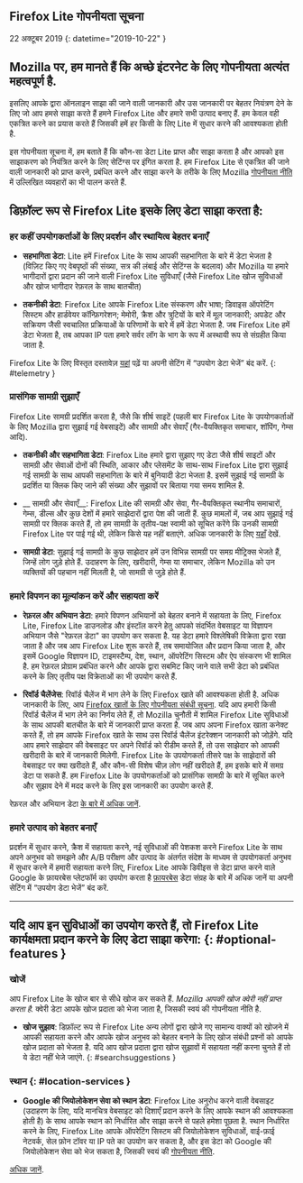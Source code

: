 ## <span class="privacy-header-firefox-lite">Firefox Lite</span> <span class="privacy-header-policy">गोपनीयता सूचना</span>

22 अक्टूबर 2019
{: datetime="2019-10-22" }

## Mozilla पर, हम मानते हैं कि अच्छे इंटरनेट के लिए गोपनीयता अत्यंत महत्वपूर्ण है.

इसलिए आपके द्वारा ऑनलाइन साझा की जाने वाली जानकारी और उस जानकारी पर बेहतर नियंत्रण देने के लिए जो आप हमसे साझा करते हैं हमने Firefox Lite और हमारे सभी उत्पाद बनाए हैं. हम केवल वही एकत्रित करने का प्रयास करते हैं जिसकी हमें हर किसी के लिए Lite में सुधार करने की आवश्यकता होती है.

इस गोपनीयता सूचना में, हम बताते हैं कि कौन-सा डेटा Lite प्राप्त और साझा करता है और आपको इस साझाकरण को नियंत्रित करने के लिए सेटिंग्स पर इंगित करता है. हम Firefox Lite से एकत्रित की जाने वाली जानकारी को प्राप्त करने, प्रबंधित करने और साझा करने के तरीके के लिए  Mozilla [गोपनीयता नीति](https://www.mozilla.org/privacy/) में उल्लिखित व्यवहारों का भी पालन करते हैं.

## डिफ़ॉल्ट रूप से Firefox Lite इसके लिए डेटा साझा करता है:

### हर कहीं उपयोगकर्ताओं के लिए प्रदर्शन और स्थायित्व बेहतर बनाएँ

* __सहभागिता डेटा__: Lite हमें Firefox Lite के साथ आपकी सहभागिता के बारे में डेटा भेजता है (विज़िट किए गए वेबपृष्ठों की संख्या, सत्र की लंबाई और सेटिंग्स के बदलाव) और Mozilla या हमारे भागीदारों द्वारा प्रदान की जाने वाली Firefox Lite सुविधाएँ (जैसे Firefox Lite खोज सुविधाओं और खोज भागीदार रेफ़रल के साथ बातचीत)

* __तकनीकी डेटा__: Firefox Lite आपके Firefox Lite संस्करण और भाषा; डिवाइस ऑपरेटिंग सिस्टम और हार्डवेयर कॉन्फ़िगरेशन; मेमोरी, क्रैश और त्रुटियों के बारे में मूल जानकारी; अपडेट और सक्रियण जैसी स्वचालित प्रक्रियाओं के परिणामों के बारे में हमें डेटा भेजता है. जब Firefox Lite हमें डेटा भेजता है, तब आपका IP पता हमारे सर्वर लॉग के भाग के रूप में अस्थायी रूप से संग्रहीत किया जाता है.

Firefox Lite के लिए विस्तृत दस्तावेज़ [यहां](https://support.mozilla.org/kb/send-usage-data-firefox-mobile-devices) पढ़ें या अपनी सेटिंग में “उपयोग डेटा भेजें” बंद करें.
{: #telemetry }

### प्रासंगिक सामग्री सुझाएँ

Firefox Lite सामग्री प्रदर्शित करता है, जैसे कि शीर्ष साइटें (पहली बार Firefox Lite के उपयोगकर्ताओं के लिए Mozilla द्वारा सुझाई गई वेबसाइटें) और सामग्री और सेवाएँ (गैर-वैयक्तिकृत समाचार, शॉपिंग, गेम्स आदि).

* __तकनीकी और सहभागिता डेटा__: Firefox Lite हमारे द्वारा सुझाए गए डेटा जैसे शीर्ष साइटों और सामग्री और सेवाओं दोनों की स्थिति, आकार और प्लेसमेंट के साथ-साथ Firefox Lite द्वारा सुझाई गई सामग्री के साथ आपकी सहभागिता के बारे में बुनियादी डेटा भेजता है. इसमें सुझाई गई सामग्री के प्रदर्शित या क्लिक किए जाने की संख्या और सुझावों पर बिताया गया समय शामिल है. 

* __ सामग्री और सेवाएँ__: Firefox Lite की सामग्री और सेवा, गैर-वैयक्तिकृत स्थानीय समाचारों, गेम्स, डील्स और कुछ देशों में हमारे साझेदारों द्वारा पेश की जाती हैं. कुछ मामलों में, जब आप सुझाई गई सामग्री पर क्लिक करते हैं, तो हम सामग्री के तृतीय-पक्ष स्वामी को सूचित करेंगे कि उनकी सामग्री Firefox Lite पर पाई गई थी, लेकिन किसे यह नहीं बताएंगे. अधिक जानकारी के लिए [यहाँ](https://support.mozilla.org/kb/life-feed-firefox-lite) देखें.

* __सामग्री डेटा__: सुझाई गई सामग्री के कुछ साझेदार हमें उन विभिन्न सामग्री पर समग्र मीट्रिक्स भेजते हैं, जिन्हें लोग जुड़े होते हैं. उदाहरण के लिए, खरीदारी, गेम्स या समाचार, लेकिन Mozilla को उन व्यक्तियों की पहचान नहीं मिलती है, जो सामग्री से जुड़े होते हैं.

### हमारे विपणन का मूल्यांकन करें और सहायता करें

* __रेफ़रल और अभियान डेटा__: हमारे विपणन अभियानों को बेहतर बनाने में सहायता के लिए, Firefox Lite, Firefox Lite डाउनलोड और इंस्टॉल करने हेतु आपको संदर्भित वेबसाइट या विज्ञापन अभियान जैसे "रेफ़रल डेटा" का उपयोग कर सकता है. यह डेटा हमारे विश्लेषिकी विक्रेता द्वारा रखा जाता है और जब आप Firefox Lite शुरू करते हैं, तब समायोजित और प्रदान किया जाता है, और इसमें Google विज्ञापन ID, टाइमस्टैम्प, देश, स्थान, ऑपरेटिंग सिस्टम और ऐप संस्करण भी शामिल है. हम रेफ़रल प्रोग्राम प्रबंधित करने और आपके द्वारा सबमिट किए जाने वाले सभी डेटा को प्रबंधित करने के लिए तृतीय पक्ष विक्रेताओं का भी उपयोग करते हैं.

* __रिवॉर्ड चैलेंजेस__: रिवॉर्ड चैलेंज में भाग लेने के लिए Firefox खाते की आवश्यकता होती है. अधिक जानकारी के लिए, आप [Firefox खातों के लिए गोपनीयता संबंधी सूचना](https://www.mozilla.org/en-US/privacy/firefox/#accounts). यदि आप हमारी किसी रिवॉर्ड चैलेंज में भाग लेने का निर्णय लेते हैं, तो Mozilla चुनौती में शामिल Firefox Lite सुविधाओं के साथ आपकी बातचीत के बारे में जानकारी प्राप्त करता है. जब आप अपना Firefox खाता कनेक्ट करते हैं, तो हम आपके Firefox खाते के साथ उस रिवॉर्ड चैलेंज इंटरेक्शन जानकारी को जोड़ेंगे. यदि आप हमारे साझेदार की वेबसाइट पर अपने रिवॉर्ड को रीडीम करते हैं, तो उस साझेदार को आपकी खरीदारी के बारे में जानकारी मिलेगी. Firefox Lite के उपयोगकर्ता तीसरे पक्ष के साझेदारों की वेबसाइट पर क्या खरीदते हैं, और कौन-सी विशेष चीज़ लोग नहीं खरीदते हैं, हम इसके बारे में समग्र डेटा पा सकते हैं.  हम Firefox Lite के उपयोगकर्ताओं को प्रासंगिक सामग्री के बारे में सूचित करने और सुझाव देने में मदद करने के लिए इस जानकारी का उपयोग करते हैं. 

रेफ़रल और अभियान डेटा [के बारे में अधिक जानें](https://github.com/mozilla-tw/Rocket/wiki/Telemetry#install-campaign-tracking). 

### हमारे उत्पाद को बेहतर बनाएँ

प्रदर्शन में सुधार करने, क्रैश में सहायता करने, नई सुविधाओं की पेशकश करने Firefox Lite के साथ अपने अनुभव को समझने और A/B परीक्षण और उत्पाद के अंतर्गत संदेश के माध्यम से उपयोगकर्ता अनुभव में सुधार करने में हमारी सहायता करने लिए, Firefox Lite आपके डिवीइस से डेटा प्राप्त करने वाले Google के फ़ायरबेस प्लेटफॉर्म का उपयोग करता है [फ़ायरबेस](https://support.google.com/firebase/answer/6318039?hl=en) डेटा संग्रह के बारे में अधिक जानें या अपनी सेटिंग में “उपयोग डेटा भेजें” बंद करें.

---

## यदि आप इन सुविधाओं का उपयोग करते हैं, तो Firefox Lite कार्यक्षमता प्रदान करने के लिए डेटा साझा करेगा: {: #optional-features }

### खोजें

आप Firefox Lite के खोज बार से सीधे खोज कर सकते हैं. _Mozilla आपकी खोज क्वेरी नहीं प्राप्त करता है._ क्वेरी डेटा आपके खोज प्रदाता को भेजा जाता है, जिसकी स्वयं की गोपनीयता नीति है.

* __खोज सुझाव__: डिफ़ॉल्ट रूप से Firefox Lite अन्य लोगों द्वारा खोजे गए सामान्य वाक्यों को खोजने में आपकी सहायता करने और आपके खोज अनुभव को बेहतर बनाने के लिए खोज संबंधी प्रश्नों को आपके खोज प्रदाता को भेजता है. यदि आप खोज प्रदाता द्वारा खोज सुझावों में सहायता नहीं करना चुनते हैं तो ये डेटा नहीं भेजे जाएंगे.
{: #searchsuggestions }
    
### स्थान {: #location-services }

* __Google की जियोलोकेशन सेवा को स्थान डेटा__: Firefox Lite अनुरोध करने वाली वेबसाइट (उदाहरण के लिए, यदि मानचित्र वेबसाइट को दिशाएँ प्रदान करने के लिए आपके स्थान की आवश्यकता होती है) के साथ आपके स्थान को निर्धारित और साझा करने से पहले हमेशा पूछता है. स्थान निर्धारित करने के लिए, Firefox Lite आपके ऑपरेटिंग सिस्टम की जियोलोकेशन सुविधाओं, वाई-फ़ाई नेटवर्क, सेल फ़ोन टॉवर या IP पते का उपयोग कर सकता है, और इस डेटा को Google की जियोलोकेशन सेवा को भेज सकता है, जिसकी स्वयं की [गोपनीयता नीति](https://www.google.com/privacy/lsf.html).

[अधिक जानें](https://www.mozilla.org/firefox/geolocation/).
